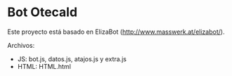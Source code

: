 ﻿# Bot Otecald
Este proyecto está basado en ElizaBot (http://www.masswerk.at/elizabot/).

Archivos:

* JS: bot.js, datos.js, atajos.js y extra.js
* HTML: HTML.html
